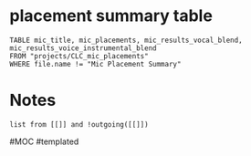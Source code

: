# placement summary table
``` dataview
TABLE mic_title, mic_placements, mic_results_vocal_blend, mic_results_voice_instrumental_blend
FROM "projects/CLC_mic_placements" 
WHERE file.name != "Mic Placement Summary"

```

# Notes
```dataview 
list from [[]] and !outgoing([[]]) 
```

#MOC #templated 